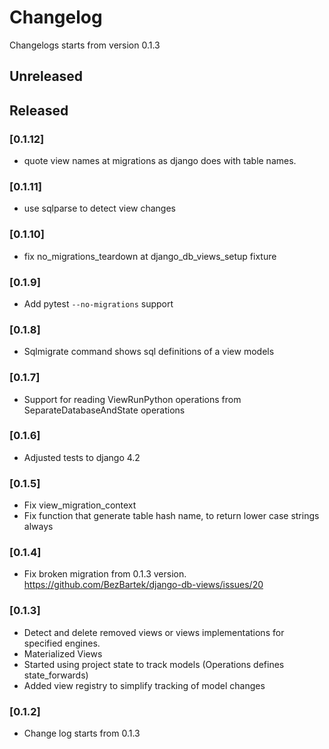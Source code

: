 # Changelog
Changelogs starts from version 0.1.3

## Unreleased

## Released

### [0.1.12]
- quote view names at migrations as django does with table names.

### [0.1.11]
- use sqlparse to detect view changes

### [0.1.10]
- fix no_migrations_teardown at django_db_views_setup fixture

### [0.1.9]
- Add pytest `--no-migrations` support

### [0.1.8]
- Sqlmigrate command shows sql definitions of a view models

### [0.1.7]
- Support for reading ViewRunPython operations from SeparateDatabaseAndState operations

### [0.1.6]
- Adjusted tests to django 4.2

### [0.1.5]
- Fix view_migration_context
- Fix function that generate table hash name, to return lower case strings always 

### [0.1.4]
- Fix broken migration from 0.1.3 version.  https://github.com/BezBartek/django-db-views/issues/20


### [0.1.3]
- Detect and delete removed views or views implementations for specified engines.
- Materialized Views
- Started using project state to track models (Operations defines state_forwards)
- Added view registry to simplify tracking of model changes

### [0.1.2]
- Change log starts from 0.1.3
